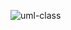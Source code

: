 
![uml-class](https://user-images.githubusercontent.com/94215012/142967000-2226403d-a1b1-426a-af8d-43d5d72c3b01.png)

